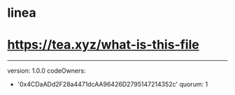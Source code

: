 # linea
# https://tea.xyz/what-is-this-file
---
version: 1.0.0
codeOwners:
  - '0x4CDaADd2F28a4471dcAA96426D2795147214352c'
quorum: 1
